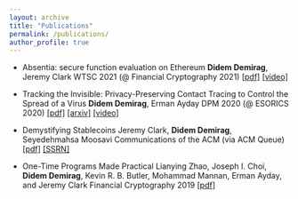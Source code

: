 ```yaml
---
layout: archive
title: "Publications"
permalink: /publications/
author_profile: true
---
```


* Absentia: secure function evaluation on Ethereum 
<space> **Didem Demirag**, Jeremy Clark 
<space> WTSC 2021 (@ Financial Cryptography 2021) [[pdf]](https://users.encs.concordia.ca/~clark/papers/2021_wtsc.pdf) [[video]](https://www.youtube.com/watch?v=cOOQ8HhfxqU)

* Tracking the Invisible: Privacy-Preserving Contact Tracing to Control the Spread of a Virus
<space> **Didem Demirag**, Erman Ayday
<space> DPM 2020 (@ ESORICS 2020) [[pdf]](https://link.springer.com/content/pdf/10.1007%2F978-3-030-66172-4_15.pdf) [[arxiv]](https://arxiv.org/pdf/2003.13073v2.pdf) [[video]](https://www.youtube.com/watch?v=QMt7iXQKJO0)

* Demystifying Stablecoins 
<space> Jeremy Clark, **Didem Demirag**, Seyedehmahsa Moosavi 
<space> Communications of the ACM (via ACM Queue) [[pdf]](https://users.encs.concordia.ca/~clark/papers/2020_cacm_stable.pdf) [[SSRN]](https://papers.ssrn.com/sol3/papers.cfm?abstract_id=3466371)

* One-Time Programs Made Practical
<space> Lianying Zhao, Joseph I. Choi, **Didem Demirag**, Kevin R. B. Butler, Mohammad Mannan, Erman Ayday, and Jeremy Clark
<space> Financial Cryptography 2019 [[pdf]](https://users.encs.concordia.ca/~clark/papers/2019_fc.pdf)
